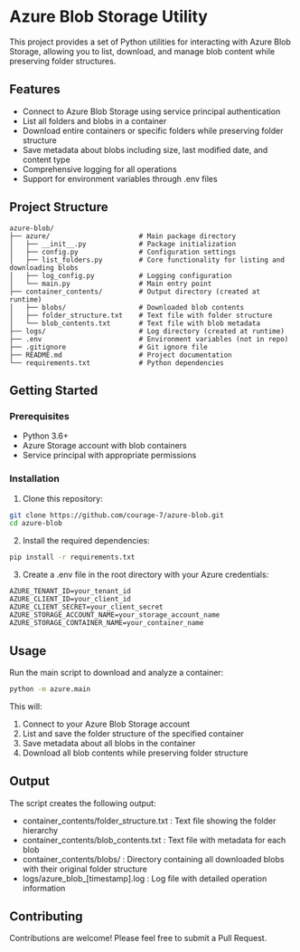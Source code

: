 # Azure Blob Storage Utility

This project provides a set of Python utilities for interacting with Azure Blob Storage, allowing you to list, download, and manage blob content while preserving folder structures.

## Features

- Connect to Azure Blob Storage using service principal authentication
- List all folders and blobs in a container
- Download entire containers or specific folders while preserving folder structure
- Save metadata about blobs including size, last modified date, and content type
- Comprehensive logging for all operations
- Support for environment variables through .env files

## Project Structure

```plaintext
azure-blob/
├── azure/                      # Main package directory
│   ├── __init__.py             # Package initialization
│   ├── config.py               # Configuration settings
│   ├── list_folders.py         # Core functionality for listing and downloading blobs
│   ├── log_config.py           # Logging configuration
│   └── main.py                 # Main entry point
├── container_contents/         # Output directory (created at runtime)
│   ├── blobs/                  # Downloaded blob contents
│   ├── folder_structure.txt    # Text file with folder structure
│   └── blob_contents.txt       # Text file with blob metadata
├── logs/                       # Log directory (created at runtime)
├── .env                        # Environment variables (not in repo)
├── .gitignore                  # Git ignore file
├── README.md                   # Project documentation
└── requirements.txt            # Python dependencies
```

## Getting Started

### Prerequisites

- Python 3.6+
- Azure Storage account with blob containers
- Service principal with appropriate permissions

### Installation

1. Clone this repository:
```bash
git clone https://github.com/courage-7/azure-blob.git
cd azure-blob
```

2. Install the required dependencies:
```bash
pip install -r requirements.txt
```

3. Create a .env file in the root directory with your Azure credentials:
```plaintext
AZURE_TENANT_ID=your_tenant_id
AZURE_CLIENT_ID=your_client_id
AZURE_CLIENT_SECRET=your_client_secret
AZURE_STORAGE_ACCOUNT_NAME=your_storage_account_name
AZURE_STORAGE_CONTAINER_NAME=your_container_name
```

## Usage

Run the main script to download and analyze a container:
```bash
python -m azure.main
```

This will:
1. Connect to your Azure Blob Storage account
2. List and save the folder structure of the specified container
3. Save metadata about all blobs in the container
4. Download all blob contents while preserving folder structure

## Output

The script creates the following output:
- container_contents/folder_structure.txt : Text file showing the folder hierarchy
- container_contents/blob_contents.txt : Text file with metadata for each blob
- container_contents/blobs/ : Directory containing all downloaded blobs with their original folder structure
- logs/azure_blob_[timestamp].log : Log file with detailed operation information

## Contributing

Contributions are welcome! Please feel free to submit a Pull Request.